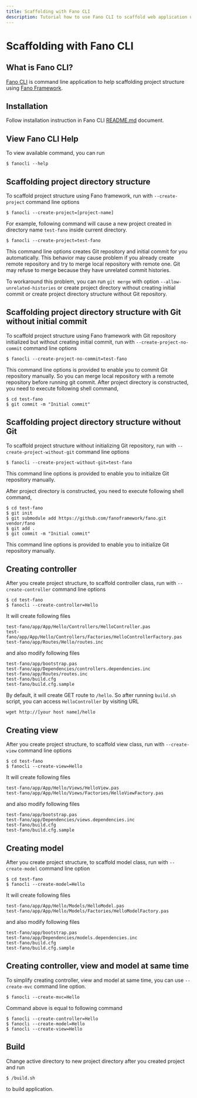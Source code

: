 ```yaml
---
title: Scaffolding with Fano CLI
description: Tutorial how to use Fano CLI to scaffold web application using Fano Framework
---
```

<h1 class="major">Scaffolding with Fano CLI</h1>

## What is Fano CLI?

[Fano CLI](https://github.com/fanoframework/fano-cli) is command line application
to help scaffolding project structure using [Fano Framework](https://github.com/fanoframework/fano).

## Installation

Follow installation instruction in Fano CLI [README.md](https://github.com/fanoframework/fano-cli/blob/master/README.md) document.

## View Fano CLI Help

To view available command, you can run

```
$ fanocli --help
```

## Scaffolding project directory structure

To scaffold project structure using Fano framework, run with  `--create-project` command line options

```
$ fanocli --create-project=[project-name]
```

For example, following command will cause a new project created in directory name `test-fano` inside current directory.

```
$ fanocli --create-project=test-fano
```

This command line options creates Git repository and initial commit for you  automatically. This behavior may cause problem if you already create remote repository and try to merge local repository with remote one. Git may refuse
to merge because they have unrelated commit histories.

To workaround this problem, you can run `git merge` with option `--allow-unrelated-histories` or create project directory without creating initial commit or create project directory structure without
Git repository.

## Scaffolding project directory structure with Git without initial commit

To scaffold project structure using Fano framework with Git repository initialized but without creating initial commit, run with  `--create-project-no-commit` command line options

```
$ fanocli --create-project-no-commit=test-fano
```

This command line options is provided to enable you to commit Git repository manually. So you can merge local repository with a remote repository before
running git commit. After project directory is constructed, you need to execute following shell command,

```
$ cd test-fano
$ git commit -m "Initial commit"
```

## Scaffolding project directory structure without Git

To scaffold project structure without initializing
Git repository, run with  `--create-project-without-git` command line options

```
$ fanocli --create-project-without-git=test-fano
```

This command line options is provided to enable you to initialize Git repository manually.

After project directory is constructed, you need to execute following shell command,

```
$ cd test-fano
$ git init
$ git submodule add https://github.com/fanoframework/fano.git vendor/fano
$ git add .
$ git commit -m "Initial commit"
```
This command line options is provided to enable you to initialize Git repository manually.

## Creating controller

After you create project structure, to scaffold controller class, run with  `--create-controller` command line options

```
$ cd test-fano
$ fanocli --create-controller=Hello
```

It will create following files

```
test-fano/app/App/Hello/Controllers/HelloController.pas
test-fano/app/App/Hello/Controllers/Factories/HelloControllerFactory.pas
test-fano/app/Routes/Hello/routes.inc
```

and also modify following files

```
test-fano/app/bootstrap.pas
test-fano/app/Dependencies/controllers.dependencies.inc
test-fano/app/Routes/routes.inc
test-fano/build.cfg
test-fano/build.cfg.sample
```

By default, it will create GET route to `/hello`. So after running `build.sh`
script, you can access `HelloController` by visiting URL

```
wget http://[your host name]/hello
```

## Creating view

After you create project structure, to scaffold view class, run with  `--create-view` command line options

```
$ cd test-fano
$ fanocli --create-view=Hello
```

It will create following files

```
test-fano/app/App/Hello/Views/HelloView.pas
test-fano/app/App/Hello/Views/Factories/HelloViewFactory.pas
```

and also modify following files

```
test-fano/app/bootstrap.pas
test-fano/app/Dependencies/views.dependencies.inc
test-fano/build.cfg
test-fano/build.cfg.sample
```

## Creating model

After you create project structure, to scaffold model class, run with  `--create-model` command line option

```
$ cd test-fano
$ fanocli --create-model=Hello
```

It will create following files

```
test-fano/app/App/Hello/Models/HelloModel.pas
test-fano/app/App/Hello/Models/Factories/HelloModelFactory.pas
```

and also modify following files

```
test-fano/app/bootstrap.pas
test-fano/app/Dependencies/models.dependencies.inc
test-fano/build.cfg
test-fano/build.cfg.sample
```

## Creating controller, view and model at same time

To simplify creating controller, view and model at same time, you can use
`--create-mvc` command line option.

```
$ fanocli --create-mvc=Hello
```

Command above is equal to following command

```
$ fanocli --create-controller=Hello
$ fanocli --create-model=Hello
$ fanocli --create-view=Hello
```
## Build

Change active directory to new project directory after you created project and run

```
$ /build.sh
```

to build application.
